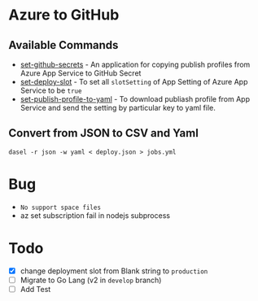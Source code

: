 # Azure to GitHub

## Available Commands

- [set-github-secrets](examples/set-github-secrets) - An application for copying publish profiles from Azure App Service to GitHub Secret
- [set-deploy-slot](examples/set-deploy-slot) - To set all `slotSetting` of App Setting of Azure App Service to be `true`
- [set-publish-profile-to-yaml](examples/set-publish-profile-to-yaml) - To download publiash profile from App Service and send the setting by particular key to yaml file.

## Convert from JSON to CSV and Yaml

```
dasel -r json -w yaml < deploy.json > jobs.yml
```

# Bug

- `No support space files`
- az set subscription fail in nodejs subprocess

# Todo

- [X] change deployment slot from Blank string to `production`
- [ ] Migrate to Go Lang (v2 in `develop` branch)
- [ ] Add Test

